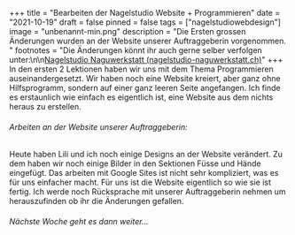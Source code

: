 +++
title = "Bearbeiten der Nagelstudio Website + Programmieren"
date = "2021-10-19"
draft = false
pinned = false
tags = ["nagelstudiowebdesign"]
image = "unbenannt-min.png"
description = "Die Ersten grossen Änderungen wurden an der Website unserer Auftraggeberin vorgenommen.  "
footnotes = "Die Änderungen könnt ihr auch gerne selber verfolgen unter:\n\n[Nagelstudio Naguwerkstatt (nagelstudio-naguwerkstatt.ch)](https://www.nagelstudio-naguwerkstatt.ch/startseite)"
+++
In den ersten 2 Lektionen haben wir uns mit dem Thema Programmieren auseinandergesetzt. Wir haben noch eine Website kreiert, aber ganz ohne Hilfsprogramm, sondern auf einer ganz leeren Seite angefangen. Ich finde es erstaunlich wie einfach es eigentlich ist, eine Website aus dem nichts heraus zu erstellen. 

###### Arbeiten an der Website unserer Auftraggeberin: 

Heute haben Lili und ich noch einige Designs an der Website verändert. Zu dem haben wir noch einige Bilder in den Sektionen Füsse und Hände eingefügt. Das arbeiten mit Google Sites ist nicht sehr kompliziert, was es für uns einfacher macht. Für uns ist die Website eigentlich so wie sie ist fertig. Ich werde noch Rücksprache mit unserer Auftraggeberin nehmen um herauszufinden ob ihr die Änderungen gefallen. 

###### *Nächste Woche geht es dann weiter...*